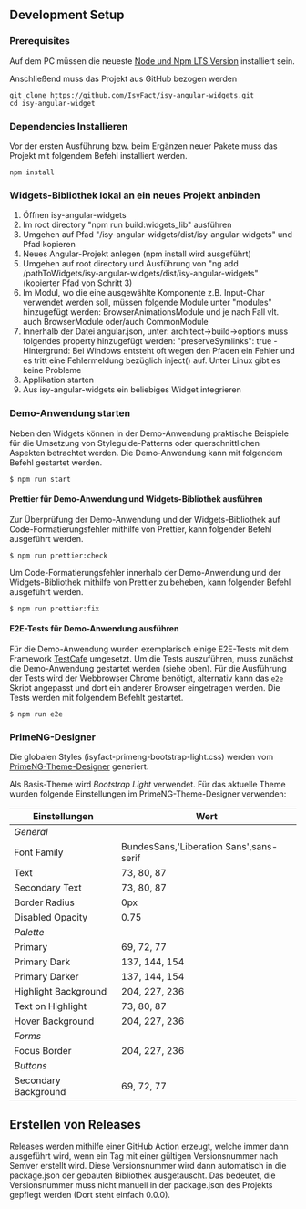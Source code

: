 ## Development Setup

### Prerequisites

Auf dem PC müssen die neueste [Node und Npm LTS Version](https://nodejs.org/en/download/) installiert sein.

Anschließend muss das Projekt aus GitHub bezogen werden

```shell
git clone https://github.com/IsyFact/isy-angular-widgets.git
cd isy-angular-widget
```

### Dependencies Installieren

Vor der ersten Ausführung bzw. beim Ergänzen neuer Pakete muss das Projekt mit folgendem Befehl installiert werden.

```shell
npm install
```

### Widgets-Bibliothek lokal an ein neues Projekt anbinden

1. Öffnen isy-angular-widgets
2. Im root directory "npm run build:widgets_lib" ausführen
3. Umgehen auf Pfad "/isy-angular-widgets/dist/isy-angular-widgets" und Pfad kopieren
4. Neues Angular-Projekt anlegen (npm install wird ausgeführt)
5. Umgehen auf root directory und Ausführung von "ng add /pathToWidgets/isy-angular-widgets/dist/isy-angular-widgets" (kopierter Pfad von Schritt 3)
6. Im Modul, wo die eine ausgewählte Komponente z.B. Input-Char verwendet werden soll, müssen folgende Module unter "modules" hinzugefügt werden: BrowserAnimationsModule und je nach Fall vlt. auch BrowserModule oder/auch CommonModule
7. Innerhalb der Datei angular.json, unter: architect->build->options muss folgendes property hinzugefügt werden: "preserveSymlinks": true - Hintergrund: Bei Windows entsteht oft wegen den Pfaden ein Fehler und es tritt eine Fehlermeldung bezüglich inject() auf. Unter Linux gibt es keine Probleme
8. Applikation starten
9. Aus isy-angular-widgets ein beliebiges Widget integrieren

### Demo-Anwendung starten

Neben den Widgets können in der Demo-Anwendung praktische Beispiele für die Umsetzung von Styleguide-Patterns oder querschnittlichen Aspekten betrachtet werden.
Die Demo-Anwendung kann mit folgendem Befehl gestartet werden. 

```
$ npm run start
```

#### Prettier für Demo-Anwendung und Widgets-Bibliothek ausführen
Zur Überprüfung der Demo-Anwendung und der Widgets-Bibliothek auf Code-Formatierungsfehler mithilfe von Prettier, kann folgender Befehl ausgeführt werden.
```
$ npm run prettier:check
```
Um Code-Formatierungsfehler innerhalb der Demo-Anwendung und der Widgets-Bibliothek mithilfe von Prettier zu beheben, kann folgender Befehl ausgeführt werden.
```
$ npm run prettier:fix
```

#### E2E-Tests für Demo-Anwendung ausführen

Für die Demo-Anwendung wurden exemplarisch einige E2E-Tests mit dem Framework [TestCafe](https://testcafe.io/) umgesetzt.
Um die Tests auszuführen, muss zunächst die Demo-Anwendung gestartet werden (siehe oben).
Für die Ausführung der Tests wird der Webbrowser Chrome benötigt, alternativ kann das `e2e` Skript angepasst und dort ein anderer Browser eingetragen werden.
Die Tests werden mit folgendem Befehlt gestartet.

```
$ npm run e2e
```

### PrimeNG-Designer
Die globalen Styles (isyfact-primeng-bootstrap-light.css) werden vom [PrimeNG-Theme-Designer](https://designer.primeng.org/#/) generiert.


Als Basis-Theme wird _Bootstrap Light_ verwendet.
Für das aktuelle Theme wurden folgende Einstellungen im PrimeNG-Theme-Designer verwenden:

| Einstellungen        | Wert                                    | 
|----------------------|-----------------------------------------|
| *General*            |                                         |
| Font Family          | BundesSans,'Liberation Sans',sans-serif |
| Text                 | 73, 80, 87                              |
| Secondary Text       | 73, 80, 87                              |
| Border Radius        | 0px                                     |
| Disabled Opacity     | 0.75                                    |
| *Palette*            |                                         |
| Primary              | 69, 72, 77                              |
| Primary Dark         | 137, 144, 154                           |
| Primary Darker       | 137, 144, 154                           |
| Highlight Background | 204, 227, 236                           |
| Text on Highlight    | 73, 80, 87                              |
| Hover Background     | 204, 227, 236                           |
| *Forms*              |                                         |
| Focus Border         | 204, 227, 236                           |
| *Buttons*            |                                         |
| Secondary Background | 69, 72, 77                              |

## Erstellen von Releases

Releases werden mithilfe einer GitHub Action erzeugt, welche immer dann ausgeführt wird, wenn ein Tag mit einer gültigen Versionsnummer nach Semver erstellt wird.
Diese Versionsnummer wird dann automatisch in die package.json der gebauten Bibliothek ausgetauscht.
Das bedeutet, die Versionsnummer muss nicht manuell in der package.json des Projekts gepflegt werden (Dort steht einfach 0.0.0).
